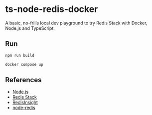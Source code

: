 # ts-node-redis-docker

A basic, no-frills local dev playground to try Redis Stack with Docker, Node.js and TypeScript.

## Run

```sh
npm run build

docker compose up
```

## References
- [Node.js](https://hub.docker.com/_/node)
- [Redis Stack](https://hub.docker.com/r/redis/redis-stack-server)
- [RedisInsight](https://github.com/RedisInsight/RedisInsight)
- [node-redis](https://github.com/redis/node-redis)
